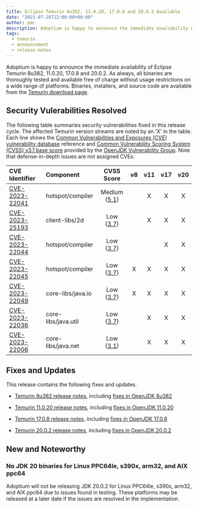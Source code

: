 ```yaml
---
title: Eclipse Temurin 8u382, 11.0.20, 17.0.8 and 20.0.2 Available
date: "2023-07-28T12:00:00+00:00"
author: pmc
description: Adoptium is happy to announce the immediate availability of Eclipse Temurin 8u382, 11.0.20, 17.0.8 and 20.0.2. As always, all binaries are thoroughly tested and available free of charge without usage restrictions on a wide range of platforms.
tags:
  - temurin
  - announcement
  - release-notes
---
```


Adoptium is happy to announce the immediate availability of Eclipse Temurin 8u382, 11.0.20, 17.0.8 and 20.0.2. As always, all binaries are thoroughly tested and available free of charge without usage restrictions on a wide range of platforms. Binaries, installers, and source code are available from the [Temurin download page](https://adoptium.net/temurin/releases).

## Security Vulerabilities Resolved

The following table summaries security vulnerabilities fixed in this release cycle. The affected Temurin version streams are noted by an 'X' in the table. Each line shows the [Common Vulnerabilities and Exposures (CVE) vulnerability database](https://nvd.nist.gov/vuln) reference and [Common Vulnerability Scoring System (CVSS) v3.1 base score](https://www.first.org/cvss/v3.1/specification-document) provided by the [OpenJDK Vulnerability Group](https://openjdk.org/groups/vulnerability/). Note that defense-in-depth issues are not assigned CVEs.

| CVE Identifier  | Component | CVSS Score | v8 | v11 | v17 | v20 |
| :---                                                              | :---                |  :----:      |  :----:   | :----:     | :----:     | :----:     |
| [CVE-2023-22041](https://nvd.nist.gov/vuln/detail/CVE-2023-22041) | hotspot/compiler    | Medium ([5.1](https://www.first.org/cvss/calculator/3.1#CVSS:3.1/AV:L/AC:H/PR:N/UI:N/S:U/C:H/I:N/A:N)) |           | X          | X          | X          |
| [CVE-2023-25193](https://nvd.nist.gov/vuln/detail/CVE-2023-25193) | client-libs/2d      | Low ([3.7](https://www.first.org/cvss/calculator/3.1#CVSS:3.1/AV:N/AC:H/PR:N/UI:N/S:U/C:N/I:N/A:L))   |           | X          | X          | X          |
| [CVE-2023-22044](https://nvd.nist.gov/vuln/detail/CVE-2023-22044) | hotspot/compiler    | Low ([3.7](https://www.first.org/cvss/calculator/3.1#CVSS:3.1/AV:N/AC:H/PR:N/UI:N/S:U/C:L/I:N/A:N))    |           |            | X          | X          |
| [CVE-2023-22045](https://nvd.nist.gov/vuln/detail/CVE-2023-22045) | hotspot/compiler    | Low ([3.7](https://www.first.org/cvss/calculator/3.1#CVSS:3.1/AV:N/AC:H/PR:N/UI:N/S:U/C:L/I:N/A:N))    | X         | X          | X          | X          |
| [CVE-2023-22049](https://nvd.nist.gov/vuln/detail/CVE-2023-22049) | core-libs/java.io   | Low ([3.7](https://www.first.org/cvss/calculator/3.1#CVSS:3.1/AV:N/AC:H/PR:N/UI:N/S:U/C:N/I:L/A:N))    | X         | X          | X          | X          |
| [CVE-2023-22036](https://nvd.nist.gov/vuln/detail/CVE-2023-22036) | core-libs/java.util | Low ([3.7](https://www.first.org/cvss/calculator/3.1#CVSS:3.1/AV:N/AC:H/PR:N/UI:N/S:U/C:N/I:N/A:L))    |           | X          | X          | X          |
| [CVE-2023-22006](https://nvd.nist.gov/vuln/detail/CVE-2023-22006) | core-libs/java.net  | Low ([3.1](https://www.first.org/cvss/calculator/3.1#CVSS:3.1/AV:N/AC:H/PR:N/UI:R/S:U/C:N/I:L/A:N))    |           | X          | X          | X          |

## Fixes and Updates

This release contains the following fixes and updates.

* [Temurin 8u382 release notes](https://adoptium.net/temurin/release-notes/?version=jdk8u382-b05), including [fixes in OpenJDK 8u382](https://bugs.openjdk.org/issues/?jql=project+%3D+JDK+AND+fixVersion+%3D+openjdk8u382)

* [Temurin 11.0.20 release notes](https://adoptium.net/temurin/release-notes/?version=jdk-11.0.20+8), including [fixes in OpenJDK 11.0.20](https://bugs.openjdk.org/issues/?jql=project+%3D+JDK+AND+fixVersion+%3D+11.0.20)

* [Temurin 17.0.8 release notes](https://adoptium.net/temurin/release-notes/?version=jdk-17.0.8+7), including [fixes in OpenJDK 17.0.8](https://bugs.openjdk.org/issues/?jql=project+%3D+JDK+AND+fixVersion+%3D+17.0.8)

* [Temurin 20.0.2 release notes](https://adoptium.net/temurin/release-notes/?version=jdk-20.0.2+9), including [fixes in OpenJDK 20.0.2](https://bugs.openjdk.org/issues/?jql=project+%3D+JDK+AND+fixVersion+%3D+20.0.2)

## New and Noteworthy

### No JDK 20 binaries for Linux PPC64le, s390x, arm32, and AIX ppc64

Adoptium will not be releasing JDK 20.0.2 for Linux PPC64le, s390x, arm32, and AIX ppc64 due to issues found in testing. These platforms may be released at a later date if the issues are resolved in the implementation.
